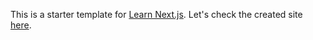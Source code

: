 This is a starter template for [Learn Next.js](https://nextjs.org/learn).
Let's check the created site [here](https://nextjs-blog-rho-eosin.vercel.app/).
